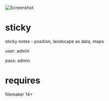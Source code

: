 ![Screenshot](https://user-images.githubusercontent.com/597763/95045019-d3e7a700-0695-11eb-8cd5-2462d418afbe.png)
# sticky
sticky notes - position, landscape as data, maps

user: admin

pass: admin

# requires

filemaker 14+

